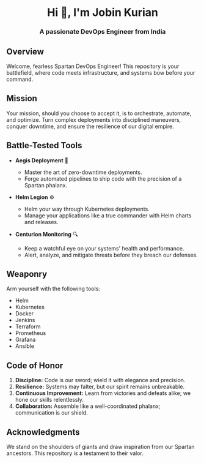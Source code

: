 <h1 align="center">Hi 👋, I'm Jobin Kurian</h1>
<h3 align="center">A passionate DevOps Engineer from India</h3>

## **Overview**

Welcome, fearless Spartan DevOps Engineer! This repository is your battlefield, where code meets infrastructure, and systems bow before your command.

## **Mission**

Your mission, should you choose to accept it, is to orchestrate, automate, and optimize. Turn complex deployments into disciplined maneuvers, conquer downtime, and ensure the resilience of our digital empire.

## **Battle-Tested Tools**

- **Aegis Deployment** 🚀
  - Master the art of zero-downtime deployments.
  - Forge automated pipelines to ship code with the precision of a Spartan phalanx.

- **Helm Legion** ⚙️
  - Helm your way through Kubernetes deployments.
  - Manage your applications like a true commander with Helm charts and releases.

- **Centurion Monitoring** 🔍
  - Keep a watchful eye on your systems' health and performance.
  - Alert, analyze, and mitigate threats before they breach our defenses.

## **Weaponry**

Arm yourself with the following tools:
- Helm
- Kubernetes
- Docker
- Jenkins
- Terraform
- Prometheus
- Grafana
- Ansible

## **Code of Honor**

1. **Discipline:** Code is our sword; wield it with elegance and precision.
2. **Resilience:** Systems may falter, but our spirit remains unbreakable.
3. **Continuous Improvement:** Learn from victories and defeats alike; we hone our skills relentlessly.
4. **Collaboration:** Assemble like a well-coordinated phalanx; communication is our shield.

## **Acknowledgments**

We stand on the shoulders of giants and draw inspiration from our Spartan ancestors. This repository is a testament to their valor.

